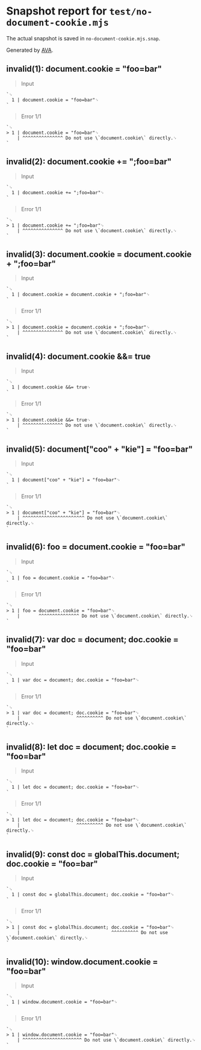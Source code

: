 # Snapshot report for `test/no-document-cookie.mjs`

The actual snapshot is saved in `no-document-cookie.mjs.snap`.

Generated by [AVA](https://avajs.dev).

## invalid(1): document.cookie = "foo=bar"

> Input

    `␊
      1 | document.cookie = "foo=bar"␊
    `

> Error 1/1

    `␊
    > 1 | document.cookie = "foo=bar"␊
        | ^^^^^^^^^^^^^^^ Do not use \`document.cookie\` directly.␊
    `

## invalid(2): document.cookie += ";foo=bar"

> Input

    `␊
      1 | document.cookie += ";foo=bar"␊
    `

> Error 1/1

    `␊
    > 1 | document.cookie += ";foo=bar"␊
        | ^^^^^^^^^^^^^^^ Do not use \`document.cookie\` directly.␊
    `

## invalid(3): document.cookie = document.cookie + ";foo=bar"

> Input

    `␊
      1 | document.cookie = document.cookie + ";foo=bar"␊
    `

> Error 1/1

    `␊
    > 1 | document.cookie = document.cookie + ";foo=bar"␊
        | ^^^^^^^^^^^^^^^ Do not use \`document.cookie\` directly.␊
    `

## invalid(4): document.cookie &&= true

> Input

    `␊
      1 | document.cookie &&= true␊
    `

> Error 1/1

    `␊
    > 1 | document.cookie &&= true␊
        | ^^^^^^^^^^^^^^^ Do not use \`document.cookie\` directly.␊
    `

## invalid(5): document["coo" + "kie"] = "foo=bar"

> Input

    `␊
      1 | document["coo" + "kie"] = "foo=bar"␊
    `

> Error 1/1

    `␊
    > 1 | document["coo" + "kie"] = "foo=bar"␊
        | ^^^^^^^^^^^^^^^^^^^^^^^ Do not use \`document.cookie\` directly.␊
    `

## invalid(6): foo = document.cookie = "foo=bar"

> Input

    `␊
      1 | foo = document.cookie = "foo=bar"␊
    `

> Error 1/1

    `␊
    > 1 | foo = document.cookie = "foo=bar"␊
        |       ^^^^^^^^^^^^^^^ Do not use \`document.cookie\` directly.␊
    `

## invalid(7): var doc = document; doc.cookie = "foo=bar"

> Input

    `␊
      1 | var doc = document; doc.cookie = "foo=bar"␊
    `

> Error 1/1

    `␊
    > 1 | var doc = document; doc.cookie = "foo=bar"␊
        |                     ^^^^^^^^^^ Do not use \`document.cookie\` directly.␊
    `

## invalid(8): let doc = document; doc.cookie = "foo=bar"

> Input

    `␊
      1 | let doc = document; doc.cookie = "foo=bar"␊
    `

> Error 1/1

    `␊
    > 1 | let doc = document; doc.cookie = "foo=bar"␊
        |                     ^^^^^^^^^^ Do not use \`document.cookie\` directly.␊
    `

## invalid(9): const doc = globalThis.document; doc.cookie = "foo=bar"

> Input

    `␊
      1 | const doc = globalThis.document; doc.cookie = "foo=bar"␊
    `

> Error 1/1

    `␊
    > 1 | const doc = globalThis.document; doc.cookie = "foo=bar"␊
        |                                  ^^^^^^^^^^ Do not use \`document.cookie\` directly.␊
    `

## invalid(10): window.document.cookie = "foo=bar"

> Input

    `␊
      1 | window.document.cookie = "foo=bar"␊
    `

> Error 1/1

    `␊
    > 1 | window.document.cookie = "foo=bar"␊
        | ^^^^^^^^^^^^^^^^^^^^^^ Do not use \`document.cookie\` directly.␊
    `
